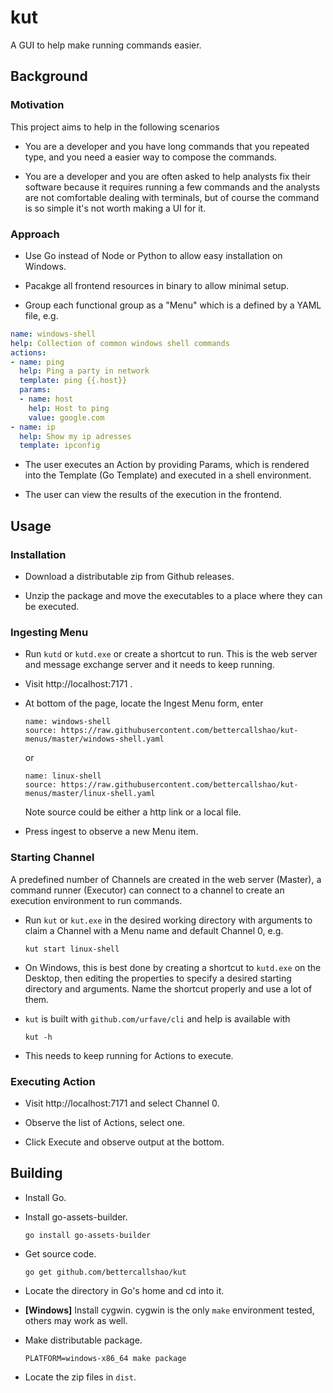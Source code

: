 # kut

A GUI to help make running commands easier.

## Background

### Motivation

This project aims to help in the following scenarios

* You are a developer and you have long commands that you repeated type, and you need a easier way to compose the commands.

* You are a developer and you are often asked to help analysts fix their software because it requires running a few commands and the analysts are not comfortable dealing with terminals, but of course the command is so simple it's not worth making a UI for it.

### Approach

* Use Go instead of Node or Python to allow easy installation on Windows.

* Pacakge all frontend resources in binary to allow minimal setup.

* Group each functional group as a "Menu" which is a defined by a YAML file, e.g.

```yaml
name: windows-shell
help: Collection of common windows shell commands
actions:
- name: ping
  help: Ping a party in network
  template: ping {{.host}}
  params:
  - name: host
    help: Host to ping
    value: google.com
- name: ip
  help: Show my ip adresses
  template: ipconfig
```

* The user executes an Action by providing Params, which is rendered into the Template (Go Template) and executed in a shell environment.

* The user can view the results of the execution in the frontend.

## Usage

### Installation

* Download a distributable zip from Github releases.

* Unzip the package and move the executables to a place where they can be executed.

### Ingesting Menu

* Run `kutd` or `kutd.exe` or create a shortcut to run. This is the web server and message exchange server and it needs to keep running.

* Visit http://localhost:7171 .

* At bottom of the page, locate the Ingest Menu form, enter

    ```
    name: windows-shell
    source: https://raw.githubusercontent.com/bettercallshao/kut-menus/master/windows-shell.yaml
    ```

    or

    ```
    name: linux-shell
    source: https://raw.githubusercontent.com/bettercallshao/kut-menus/master/linux-shell.yaml
    ```

    Note source could be either a http link or a local file.

* Press ingest to observe a new Menu item.

### Starting Channel

A predefined number of Channels are created in the web server (Master), a command runner (Executor) can connect to a channel to create an execution environment to run commands.

* Run `kut` or `kut.exe` in the desired working directory with arguments to claim a Channel with a Menu name and default Channel 0, e.g.

    ```
    kut start linux-shell
    ```

* On Windows, this is best done by creating a shortcut to `kutd.exe` on the Desktop, then editing the properties to specify a desired starting directory and arguments. Name the shortcut properly and use a lot of them.

* `kut` is built with `github.com/urfave/cli` and help is available with

    ```
    kut -h
    ```

* This needs to keep running for Actions to execute.

### Executing Action

* Visit http://localhost:7171 and select Channel 0.

* Observe the list of Actions, select one.

* Click Execute and observe output at the bottom.

## Building

* Install Go.

* Install go-assets-builder.
    ```
    go install go-assets-builder
    ```

* Get source code.
    ```
    go get github.com/bettercallshao/kut
    ```

* Locate the directory in Go's home and cd into it.

* __[Windows]__ Install cygwin. cygwin is the only `make` environment tested, others may work as well.

* Make distributable package.
    ```
    PLATFORM=windows-x86_64 make package
    ```

* Locate the zip files in `dist`.

